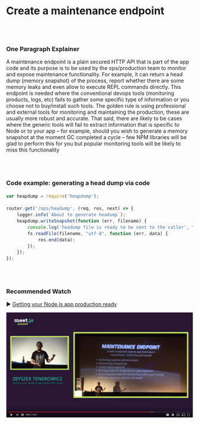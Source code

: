 # Create a maintenance endpoint

<br/><br/>


### One Paragraph Explainer

A maintenance endpoint is a plain secured HTTP API that is part of the app code and its purpose is to be used by the ops/production team to monitor and expose maintenance functionality. For example, it can return a head dump (memory snapshot) of the process, report whether there are some memory leaks and even allow to execute REPL commands directly. This endpoint is needed where the conventional devops tools (monitoring products, logs, etc) fails to gather some specific type of information or you choose not to buy/install such tools. The golden rule is using professional and external tools for monitoring and maintaining the production, these are usually more robust and accurate. That said, there are likely to be cases where the generic tools will fail to extract information that is specific to Node or to your app – for example, should you wish to generate a memory snapshot at the moment GC completed a cycle – few NPM libraries will be glad to perform this for you but popular monitoring tools will be likely to miss this functionality

<br/><br/>


### Code example: generating a head dump via code

```javascript
var heapdump = require('heapdump');
 
router.get('/ops/headump', (req, res, next) => {
    logger.info(`About to generate headump`);
    heapdump.writeSnapshot(function (err, filename) {
        console.log('headump file is ready to be sent to the caller', filename);
        fs.readFile(filename, "utf-8", function (err, data) {
            res.end(data);
        });
    });
});
```

<br/><br/>

### Recommended Watch

▶ [Getting your Node.js app production ready](http://mubaloo.com/best-practices-deploying-node-js-applications)

![Getting your Node.js app production ready](/assets/images/createmaintenanceendpoint1.png "Getting your Node.js app production ready")
